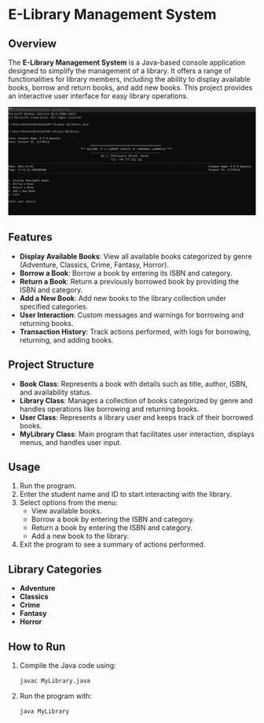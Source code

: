 # E-Library Management System

## Overview
The **E-Library Management System** is a Java-based console application designed to simplify the management of a library. It offers a range of functionalities for library members, including the ability to display available books, borrow and return books, and add new books. This project provides an interactive user interface for easy library operations.

![E-Library Management System](assets/images/Entering.PNG)

## Features
- **Display Available Books**: View all available books categorized by genre (Adventure, Classics, Crime, Fantasy, Horror).
- **Borrow a Book**: Borrow a book by entering its ISBN and category.
- **Return a Book**: Return a previously borrowed book by providing the ISBN and category.
- **Add a New Book**: Add new books to the library collection under specified categories.
- **User Interaction**: Custom messages and warnings for borrowing and returning books.
- **Transaction History**: Track actions performed, with logs for borrowing, returning, and adding books.

## Project Structure
- **Book Class**: Represents a book with details such as title, author, ISBN, and availability status.
- **Library Class**: Manages a collection of books categorized by genre and handles operations like borrowing and returning books.
- **User Class**: Represents a library user and keeps track of their borrowed books.
- **MyLibrary Class**: Main program that facilitates user interaction, displays menus, and handles user input.

## Usage
1. Run the program.
2. Enter the student name and ID to start interacting with the library.
3. Select options from the menu:
   - View available books.
   - Borrow a book by entering the ISBN and category.
   - Return a book by entering the ISBN and category.
   - Add a new book to the library.
4. Exit the program to see a summary of actions performed.

## Library Categories
- **Adventure**
- **Classics**
- **Crime**
- **Fantasy**
- **Horror**

## How to Run
1. Compile the Java code using:
   ```bash
   javac MyLibrary.java

2. Run the program with:
   ```bash
   java MyLibrary
